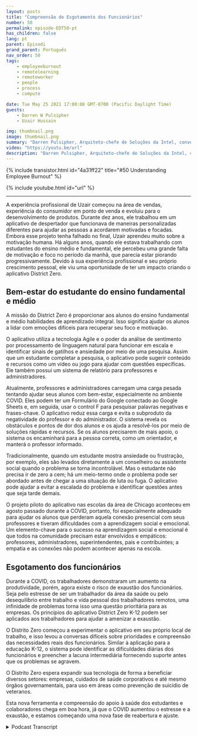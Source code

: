 ```yaml
---
layout: posts
title: "Compreensão do Esgotamento dos Funcionários"
number: 50
permalink: episode-EDT50-pt
has_children: false
lang: pt
parent: Episodi
grand_parent: Português
nav_order: 50
tags:
    - employeeburnout
    - remotelearning
    - remoteworker
    - people
    - process
    - compute

date: Tue May 25 2021 17:00:00 GMT-0700 (Pacific Daylight Time)
guests:
    - Darren W Pulsipher
    - Uzair Hussain

img: thumbnail.png
image: thumbnail.png
summary: "Darren Pulsipher, Arquiteto-chefe de Soluções da Intel, conversa com Uzair Hussain, CEO da District Zero, sobre como o aplicativo da empresa que apoia o bem-estar mental de estudantes do ensino fundamental e médio pode ser aplicado na prevenção do esgotamento dos funcionários."
video: "https://youtu.be/url"
description: "Darren Pulsipher, Arquiteto-chefe de Soluções da Intel, conversa com Uzair Hussain, CEO da District Zero, sobre como o aplicativo da empresa que apoia o bem-estar mental de estudantes do ensino fundamental e médio pode ser aplicado na prevenção do esgotamento dos funcionários."
---
```


<div>
{% include transistor.html id="4a31ff22" title="#50 Understanding Employee Burnout" %}

{% include youtube.html id="url" %}
</div>

---

A experiência profissional de Uzair começou na área de vendas, experiência do consumidor em ponto de venda e evoluiu para o desenvolvimento de produtos. Durante dez anos, ele trabalhou em um aplicativo de despertador que funcionava de maneiras personalizadas diferentes para ajudar as pessoas a acordarem motivadas e focadas. Embora esse projeto tenha falhado no final, Uzair aprendeu muito sobre a motivação humana. Há alguns anos, quando ele estava trabalhando com estudantes do ensino médio e fundamental, ele percebeu uma grande falta de motivação e foco no período da manhã, que parecia estar piorando progressivamente. Devido à sua experiência profissional e seu próprio crescimento pessoal, ele viu uma oportunidade de ter um impacto criando o aplicativo District Zero.

## Bem-estar do estudante do ensino fundamental e médio

A missão do District Zero é proporcionar aos alunos do ensino fundamental e médio habilidades de aprendizado integral. Isso significa ajudar os alunos a lidar com emoções difíceis para recuperar seu foco e motivação.

O aplicativo utiliza a tecnologia Agile e o poder da análise de sentimento por processamento de linguagem natural para funcionar em escala e identificar sinais de gatilhos e ansiedade por meio de uma pesquisa. Assim que um estudante completar a pesquisa, o aplicativo pode sugerir conteúdo e recursos como um vídeo ou jogo para ajudar com questões específicas. Ele também possui um sistema de relatório para professores e administradores.

Atualmente, professores e administradores carregam uma carga pesada tentando ajudar seus alunos com bem-estar, especialmente no ambiente COVID. Eles podem ter um Formulário do Google conectado ao Google Sheets e, em seguida, usar o control F para pesquisar palavras negativas e frases-chave. O aplicativo reduz essa carga e evita o subproduto da negatividade do professor e do administrador. O sistema revela os obstáculos e pontos de dor dos alunos e os ajuda a resolvê-los por meio de soluções rápidas e recursos. Se os alunos precisarem de mais apoio, o sistema os encaminhará para a pessoa correta, como um orientador, e manterá o professor informado.

Tradicionalmente, quando um estudante mostra ansiedade ou frustração, por exemplo, eles são levados diretamente a um conselheiro ou assistente social quando o problema se torna incontrolável. Mas o estudante não precisa ir de zero a cem; há um meio-termo onde o problema pode ser abordado antes de chegar a uma situação de luta ou fuga. O aplicativo pode ajudar a evitar a escalada do problema e identificar questões antes que seja tarde demais.

O projeto piloto do aplicativo nas escolas da área de Chicago aconteceu em agosto passado durante a COVID, portanto, foi especialmente adequado para ajudar os alunos que perderam aquela conexão presencial com seus professores e tiveram dificuldades com a aprendizagem social e emocional. Um elemento-chave para o sucesso na aprendizagem social e emocional é que todos na comunidade precisam estar envolvidos e empáticos: professores, administradores, superintendentes, pais e contribuintes; a empatia e as conexões não podem acontecer apenas na escola.

## Esgotamento dos funcionários

Durante a COVID, os trabalhadores demonstraram um aumento na produtividade, porém, agora existe o risco de exaustão dos funcionários. Seja pelo estresse de ser um trabalhador da área da saúde ou pelo desequilíbrio entre trabalho e vida pessoal dos trabalhadores remotos, uma infinidade de problemas torna isso uma questão prioritária para as empresas. Os princípios do aplicativo District Zero K-12 podem ser aplicados aos trabalhadores para ajudar a amenizar a exaustão.

O Distrito Zero começou a experimentar o aplicativo em seu próprio local de trabalho, e isso levou a conversas difíceis sobre prioridades e compreensão das necessidades reais dos funcionários. Similar à aplicação para a educação K-12, o sistema pode identificar as dificuldades diárias dos funcionários e preencher a lacuna intermediária fornecendo suporte antes que os problemas se agravem.

O Distrito Zero espera expandir sua tecnologia de forma a beneficiar diversos setores: empresas, cuidados de saúde corporativos e até mesmo órgãos governamentais, para uso em áreas como prevenção de suicídio de veteranos.

Esta nova ferramenta e compreensão do apoio à saúde dos estudantes e colaboradores chega em boa hora, já que o COVID aumentou o estresse e a exaustão, e estamos começando uma nova fase de reabertura e ajuste.



<details>
<summary> Podcast Transcript </summary>

<p></p>

</details>
